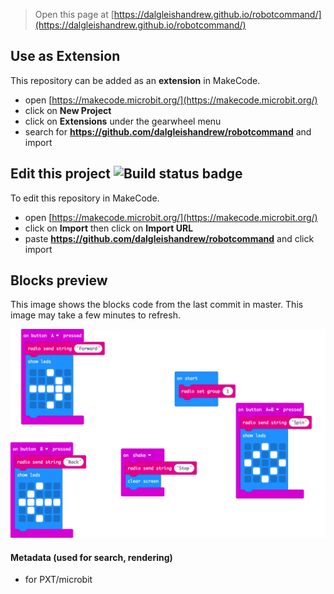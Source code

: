 
> Open this page at [https://dalgleishandrew.github.io/robotcommand/](https://dalgleishandrew.github.io/robotcommand/)

## Use as Extension

This repository can be added as an **extension** in MakeCode.

* open [https://makecode.microbit.org/](https://makecode.microbit.org/)
* click on **New Project**
* click on **Extensions** under the gearwheel menu
* search for **https://github.com/dalgleishandrew/robotcommand** and import

## Edit this project ![Build status badge](https://github.com/dalgleishandrew/robotcommand/workflows/MakeCode/badge.svg)

To edit this repository in MakeCode.

* open [https://makecode.microbit.org/](https://makecode.microbit.org/)
* click on **Import** then click on **Import URL**
* paste **https://github.com/dalgleishandrew/robotcommand** and click import

## Blocks preview

This image shows the blocks code from the last commit in master.
This image may take a few minutes to refresh.

![A rendered view of the blocks](https://github.com/dalgleishandrew/robotcommand/raw/master/.github/makecode/blocks.png)

#### Metadata (used for search, rendering)

* for PXT/microbit
<script src="https://makecode.com/gh-pages-embed.js"></script><script>makeCodeRender("{{ site.makecode.home_url }}", "{{ site.github.owner_name }}/{{ site.github.repository_name }}");</script>
